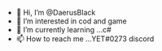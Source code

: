 - 👋 Hi, I’m @DaerusBlack
- 👀 I’m interested in cod and game
- 🌱 I’m currently learning ...c#
- 📫 How to reach me ...YET#0273 discord
 
<!---
DaerusBlack/DaerusBlack is a ✨ special ✨ repository because its `README.md` (this file) appears on your GitHub profile.
You can click the Preview link to take a look at your changes.
--->
